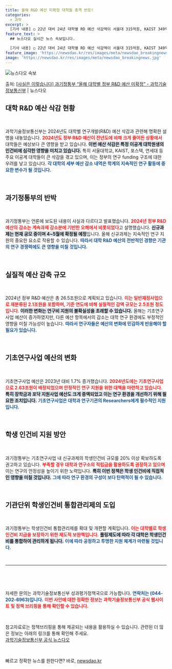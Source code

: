 ```yaml
---
title: 올해 R&D 예산 미확정 대학들 충격 반응!
categories:
  - 과학
excerpt: >
  [기사 내용] ○ 22년 대비 24년 대학별 RD 예산 삭감액이 서울대 315억원, KAIST 349억원, …
feature_text: >
  ## 뉴스다오 실시간 뉴스 속보입니다.

  [기사 내용] ○ 22년 대비 24년 대학별 RD 예산 삭감액이 서울대 315억원, KAIST 349억원, …
feature_image: 'https://newsdao.kr/res/images/meta/newsdao_breakingnews.jpg'
image: 'https://newsdao.kr/res/images/meta/newsdao_breakingnews.jpg'
---
```


![뉴스다오 속보](https://newsdao.kr/res/images/meta/newsdao_breakingnews.jpg)

<p>출처: <a href="https://newsdao.kr/3158" rel="dofollow">[사실은 이렇습니다] 과기정통부 “올해 대학별 정부 R&D 예산 미확정” - 과학기술정보통신부</a> | 뉴스다오</p>

<h2 data-ke-size="size26">대학 R&D 예산 삭감 현황</h2>

<p data-ke-size="size16">&nbsp;</p>

과학기술정보통신부는 2024년도 대학별 연구개발(R&D) 예산 삭감과 관련해 명확한 설명을 내놓았습니다. <b><span style="color: #ee2323;">2024년도 정부 R&D 예산이 전년도에 비해 크게 줄어든 상황에서</span></b> 대학들은 예상보다 큰 영향을 받고 있습니다. <b><span style="background-color: #21538527;">이번 예산 삭감은 특정 이공계 대학원생의 인건비에 심각한 영향을 미치고 있습니다.</span></b> 특히 서울대학교, KAIST, 포스텍, 연세대 등 주요 이공계 대학들이 큰 삭감을 겪고 있으며, 이는 정부의 연구 funding 구조에 대한 우려를 낳고 있습니다. <b><span style="color: #1a5490;">각 대학의 세부 예산 감소 내역은 학계의 지속적인 연구 활동에 중요한 변수가 될 것입니다.</span></b>

<p data-ke-size="size16">&nbsp;</p>

<h2 data-ke-size="size26">과기정통부의 반박</h2>

<p data-ke-size="size16">&nbsp;</p>

과기정통부는 언론에 보도된 내용이 사실과 다르다고 발표했습니다. <b><span style="color: #ee2323;">2024년 정부 R&D 예산의 감소는 계속과제 감소분에 기반한 오해에서 비롯되었다</span></b>고 설명했습니다. <b><span style="background-color: #21538527;">신규과제는 현재 공모 중이며 4~5월에 확정될 예정</span></b>입니다. 올해 신규과제는 지속적인 연구 지원의 중요한 요소로 작용할 수 있습니다. <b><span style="color: #1a5490;">따라서 대학 R&D 예산의 전반적인 경향은 기관의 연구 경쟁력에도 큰 영향을 미칠 것입니다.</span></b>

<p data-ke-size="size16">&nbsp;</p>

<h2 data-ke-size="size26">실질적 예산 감축 규모</h2>

<p data-ke-size="size16">&nbsp;</p>

2024년 정부 R&D 예산은 총 26.5조원으로 계획되고 있습니다. <b><span style="color: #ee2323;">이는 일반재정사업으로 재분류된 2.1조원을 포함하며, 기준 연도에 비해 실질적인 감액 규모는 2.5조원 정도입니다</span></b>. <b><span style="background-color: #21538527;">이러한 변화는 연구비 지원의 불확실성을 초래할 수 있습니다.</span></b> 올해는 기초연구사업 예산이 증가하였지만, 다른 예산 항목에서의 감소는 대학 연구 환경에도 부정적인 영향을 미칠 가능성이 높습니다. <b><span style="color: #1a5490;">따라서 연구자들은 예산의 변화에 민감하게 반응해야 할 필요가 있습니다.</span></b>

<p data-ke-size="size16">&nbsp;</p>

<h2 data-ke-size="size26">기초연구사업 예산의 변화</h2>

<p data-ke-size="size16">&nbsp;</p>

기초연구사업 예산은 2023년 대비 1.7% 증가했습니다. <b><span style="color: #ee2323;">2024년도에는 기초연구사업으로 2.63조원이 배정되었으며 안정적인 연구 지원을 위한 대책을 마련하고 있습니다.</span></b> <b><span style="background-color: #21538527;">특히 장학금과 포닥 지원사업 예산도 크게 증액되었고 이는 연구 환경을 개선하기 위해 필요한 조치입니다.</span></b> <b><span style="color: #1a5490;">기초연구사업은 대학과 연구기관의 Researchers에게 필수적인 지원입니다.</span></b>

<p data-ke-size="size16">&nbsp;</p>

<h2 data-ke-size="size26">학생 인건비 지원 방안</h2>

<p data-ke-size="size16">&nbsp;</p>

과기정통부는 기초연구사업 내 신규과제의 학생인건비 규모를 20% 이상 확보하도록 권고하고 있습니다. <b><span style="color: #ee2323;">부족할 경우 대학과 연구소의 적립금을 활용하도록 권장하고 있으며</span></b> 이는 연구의 안정성을 높이기 위한 노력입니다. <b><span style="background-color: #21538527;">특히 이번 정책은 학생 인건비에 직접적인 영향을 미칠 것입니다.</span></b> <b><span style="color: #1a5490;">그에 따라 연구 환경의 구성이 보다 탄력적이 될 수 있습니다.</span></b>

<p data-ke-size="size16">&nbsp;</p>

<h2 data-ke-size="size26">기관단위 학생인건비 통합관리제의 도입</h2>

<p data-ke-size="size16">&nbsp;</p>

과기정통부는 학생인건비 통합관리제를 확대 및 개편할 계획입니다. <b><span style="color: #ee2323;">이는 대학별로 학생인건비 지급을 보장하기 위한 제도적 보완책입니다.</span></b> <b><span style="background-color: #21538527;">풀링제도에 따라 각 대학은 학생인건비를 통합하여 관리하게 됩니다.</span></b> <b><span style="color: #1a5490;">이에 따라 공정하고 투명한 지원 체계가 마련될 것입니다.</span></b>

<p data-ke-size="size16">&nbsp;</p>

<hr>

<p data-ke-size="size16">&nbsp;</p>

<div class="po-12-2"><p class="reply-item"></p></div>

<p data-ke-size="size16">&nbsp;</p> 

자세한 문의는 과학기술정보통신부 성과평가정책국으로 가능합니다. <b><span style="color: #1a5490;">연락처는 (044-202-6963)입니다.</span></b> <b><span style="color: #ee2323;">이번 사안에 대한 정확한 정보는 과학기술정보통신부 공식 웹사이트 및 정책 브리핑을 통해 확인할 수 있습니다.</span></b> 

<p data-ke-size="size16">&nbsp;</p> 

참고자료로는 정책브리핑을 통해 제공되는 내용을 활용하실 수 있습니다. 관련된 더 많은 정보는 아래의 링크를 통해 확인해 주세요. <br>
<a href="https://newsdao.kr/3158">과학기술정보통신부 공식 뉴스다오</a>

<p data-ke-size="size16">&nbsp;</p>  

빠르고 정확한 뉴스를 원한다면? 바로, <a href="https://newsdao.kr" rel="dofollow">newsdao.kr</a>


